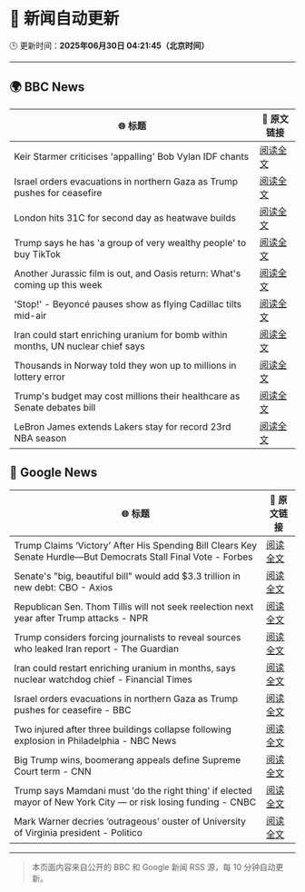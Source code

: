 # 🧠 新闻自动更新

🕒 更新时间：**2025年06月30日 04:21:45（北京时间）**

---

## 🌍 BBC News

| 🌐 标题 | 🔗 原文链接 |
|--------|-------------|
| Keir Starmer criticises 'appalling' Bob Vylan IDF chants | [阅读全文](https://www.bbc.com/news/articles/c33514nryy1o) |
| Israel orders evacuations in northern Gaza as Trump pushes for ceasefire | [阅读全文](https://www.bbc.com/news/articles/ckg54klnyy3o) |
| London hits 31C for second day as heatwave builds | [阅读全文](https://www.bbc.com/news/articles/cx2l77w5pl7o) |
| Trump says he has 'a group of very wealthy people' to buy TikTok | [阅读全文](https://www.bbc.com/news/articles/c20nqdl5ydjo) |
| Another Jurassic film is out, and Oasis return: What's coming up this week | [阅读全文](https://www.bbc.com/news/articles/cjwnl9llnlno) |
| 'Stop!' - Beyoncé pauses show as flying Cadillac tilts mid-air | [阅读全文](https://www.bbc.com/news/articles/c20nqzxn4xqo) |
| Iran could start enriching uranium for bomb within months, UN nuclear chief says | [阅读全文](https://www.bbc.com/news/articles/c79qeqg89g2o) |
| Thousands in Norway told they won up to millions in lottery error | [阅读全文](https://www.bbc.com/news/articles/c15wn70v7z8o) |
| Trump's budget may cost millions their healthcare as Senate debates bill | [阅读全文](https://www.bbc.com/news/articles/cx2verel4nlo) |
| LeBron James extends Lakers stay for record 23rd NBA season | [阅读全文](https://www.bbc.com/sport/basketball/articles/c62g8642x68o) |

## 📰 Google News

| 🌐 标题 | 🔗 原文链接 |
|--------|-------------|
| Trump Claims ‘Victory’ After His Spending Bill Clears Key Senate Hurdle—But Democrats Stall Final Vote - Forbes | [阅读全文](https://news.google.com/rss/articles/CBMi7wFBVV95cUxNLWRfU1dCczIyZXVGRzZOdkhBNXpBOEhwemE2d21JWGRUMDAxbHVVV3FsVTVQWF9Lbi1CclZoNUE2OVNNelJkUmlDbDRGelhnUGVQVGZsYl8tUkRfY0RNZUp6ZFNBOGw3bHp6TkNfU0Z6NTNidERWaFJVazI5aGpEU3lVUWhjTW1BcmI2QlUwZFVkeGxpNFJPNUxvNWZfZzV0WHV4MDBSb2xVRGxfaTBtTFhZZWRZbFpwY2dSVExVanpLZTlZR0FWTk5lQUVxT2p2YmRmQi0zOWgzZ1JkXzdYMS1uN2ZSY0ZBZ3oyLWk5SQ?oc=5) |
| Senate's "big, beautiful bill" would add $3.3 trillion in new debt: CBO - Axios | [阅读全文](https://news.google.com/rss/articles/CBMifEFVX3lxTE1CMUtBSGxZUTUtc1hUVm9iZVljRmhzUDhyTGVQTWE2dU5WMl9WQ2tib1lsdFpKOWFDZjJRYXNEVWJPM1Zqa2hZLUozTkxZbDZrWnhpMV9TZWpfUmJiN2RDNnR0bGFyMVFTOGFRX1MtNkNHamVRc2RiRWNTUkM?oc=5) |
| Republican Sen. Thom Tillis will not seek reelection next year after Trump attacks - NPR | [阅读全文](https://news.google.com/rss/articles/CBMiiAFBVV95cUxPc1VkWnVXQ0hoZUN2UW5IY1lYZGNkU2ZNMGVYeUUzOW8zMjJDY0RDY2s2X0h2OWJRbXJhMXh3NVRJd01QbjQzNHlaamVDR3NxRVplWkRkcmVsZHc3RDdBR2hjMFl3OFppM1liRWdoNmg2TEZONFJzQlA4X1lyZWJ3RVRTS2lvVnNX?oc=5) |
| Trump considers forcing journalists to reveal sources who leaked Iran report - The Guardian | [阅读全文](https://news.google.com/rss/articles/CBMiiAFBVV95cUxOeUdKazgxMVZjRXFlSERHTzVNdGtwU2ZoaEd1WGJCNFlMZWZxdUFJR1E3RG1URFlZYXdCOTB4cTZad3hVbEVtTFdWQnE2SzM3cUdnVlU1UEdEOVlaSDZOYVVaYV9jNGUzUXNFdUY0eXVMOWhGMEthZjNnYnlsM0txZTlfWHI1bFZv?oc=5) |
| Iran could restart enriching uranium in months, says nuclear watchdog chief - Financial Times | [阅读全文](https://news.google.com/rss/articles/CBMicEFVX3lxTFBFSGVUWTJaS0FWWUVjdEN2OHNpM281VVhkMXdqNHVicXo3cU1rcjg4NkVLa09wck02UUVCSTIwbG1mRl9qQUlfQ0VURVZnTHBENGE0NVdYcHJvTE9fQ1AwdHptb0lIODdTRU1OZDllREo?oc=5) |
| Israel orders evacuations in northern Gaza as Trump pushes for ceasefire - BBC | [阅读全文](https://news.google.com/rss/articles/CBMiWkFVX3lxTFBPQ3UxSDNyYThCVm1fTHdkeHlQTE1FMkduQ09yQW5uMVFETkp6RDhQWlJkS0RyRkh3OXJJRFdNZ3ZYMk8tRmFrVzN5aDZjX21Ia1ZVdzEwX0ZRZ9IBX0FVX3lxTE1neWlVdm1mOFl0eVNGUFpyX2NIOUVFWnM2ZzU1OHJNX2lWZVhlbGpmaDhmRENDQUsyVWtzTDBwNDhOTVo3U2c0MVlhLVZqUURwWnc2WlNoUlNGWUxZZUtF?oc=5) |
| Two injured after three buildings collapse following explosion in Philadelphia - NBC News | [阅读全文](https://news.google.com/rss/articles/CBMijwFBVV95cUxNenlEdk40dHVENWdFOFBwNmJ1VnN2Z0ZSVGE0ZmJsbHJlb0VubzNrcHdQYXBaeTk5TXpUbkhBbVlXNGNBb19zMmh5Ui1MQ0hqXzNZTUxxby1fVnRfVVFHX0U1c1FFMDRsRDJ5OHZCdnFma3dhN3JJTzJJMUlmWkFVYm9QN0hYbEQ1eWFETThaMNIBVkFVX3lxTE5UREprellJNG4tMTRFWmk2VzJsTng0U0w0OTVHdWZITVFBamhVd0VpSkNwa3NqOWdpb21LUklVVHduRWtYb1FxU2J3VHhWZHhCb29nZWFR?oc=5) |
| Big Trump wins, boomerang appeals define Supreme Court term - CNN | [阅读全文](https://news.google.com/rss/articles/CBMieEFVX3lxTFBQNkQ4cHQzNk1VaGJWZWFVNVpMaExuN0FoLVhDT2twYklRb29UcjRFb1hVUm9TZU9aa2JZWmNpZTJfQU9RWExPczYwZFM3NkZqc3hyM1FDeXNlSXU0bUdVWTQyMDAyMS1lUEQ1TVVkSlAtby1sMlZpbdIBfkFVX3lxTE1nbmtnUm5uZnNxOENEWDdaeVVVU080eFB0T3FqTnZ3MDQ4YUd5OGtHMVFhOFl0aTNDdndqeVE3R2FMQ2xDYkRHQzNVR0pDUkRNYmpnNEdtRHNOOVJBX05VckJ0LWozQ0Jia1hqTkRsaFJybmxkZnRXbWV3eHEtQQ?oc=5) |
| Trump says Mamdani must 'do the right thing' if elected mayor of New York City — or risk losing funding - CNBC | [阅读全文](https://news.google.com/rss/articles/CBMifkFVX3lxTE9mR0EyQ3dacWoyYVgtSnhWZFFmaG8xd2xreE03clBVbl85di1OQW55V0hHMmF2dmFXMDlLQTNSZnlEbVBkSGZ1WnpzZkhWVjN6YWR3ZXF4LW9iRnRYZ2VrUlFhOFduNU83ZkxuWktVUlhOMUpQNFdJNndObnRYd9IBgwFBVV95cUxQNU1PZ29nRXlPOElGV3FyUGJrZ1F4YkpXdm5wVWNESk5SNlp2LXhJQ3JyRzVIN1o3VzFtbFVIaGdjcURYLTJmOXdOY01aZmNxdHJDRUdkQS1XSVBYaFY0UzFycFUtVW9ITXJMeDl2NjF1Q205czBBNDRLekdTRDhpQm1rNA?oc=5) |
| Mark Warner decries ‘outrageous’ ouster of University of Virginia president - Politico | [阅读全文](https://news.google.com/rss/articles/CBMiqwFBVV95cUxQc2tnT01FUW56eWl0ZkllQXJtRG1WeG1Fc0VDajI2cjlQWlZjTk9GUUFlLVdwWUk5U3NyVEhEaFdjTXN1UFFXQmZMSHhGWldqOVotV0VVTjdVSEx1bnZ1eEgyeVBzSlptTzI0c3VUVlR3TWkxUWhrdFpKSUlHQlFmU1Z4TTFMeUJXQ1hRcXhUTi1rOVp5Nk1fS2R3Q0liaXcwUTJBTngwTGxHcWc?oc=5) |

---
> 本页面内容来自公开的 BBC 和 Google 新闻 RSS 源，每 10 分钟自动更新。